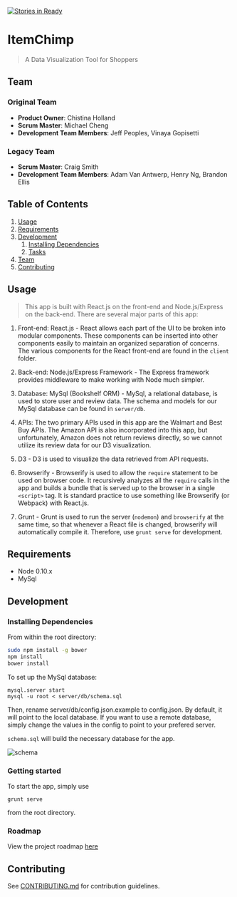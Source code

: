 [![Stories in Ready](https://badge.waffle.io/family-thief/pebbleframe.svg?label=ready&title=Ready)](http://waffle.io/family-thief/pebbleframe)

# ItemChimp

> A Data Visualization Tool for Shoppers

## Team

### Original Team
  - __Product Owner__: Chistina Holland
  - __Scrum Master__: Michael Cheng
  - __Development Team Members__: Jeff Peoples, Vinaya Gopisetti

### Legacy Team
  - __Scrum Master__: Craig Smith
  - __Development Team Members__: Adam Van Antwerp, Henry Ng, Brandon Ellis

## Table of Contents

1. [Usage](#Usage)
1. [Requirements](#requirements)
1. [Development](#development)
    1. [Installing Dependencies](#installing-dependencies)
    1. [Tasks](#tasks)
1. [Team](#team)
1. [Contributing](#contributing)

## Usage

> This app is built with React.js on the front-end and Node.js/Express on the back-end. There are several major parts of this app:

1. Front-end: React.js - React allows each part of the UI to be broken into modular components. These components can be inserted into other components easily to maintain an organized separation of concerns. The various components for the React front-end are found in the `client` folder.

1. Back-end: Node.js/Express Framework - The Express framework provides middleware to make working with Node much simpler.

1. Database: MySql (Bookshelf ORM) - MySql, a relational database, is used to store user and review data. The schema and models for our MySql database can be found in `server/db`. 

1. APIs: The two primary APIs used in this app are the Walmart and Best Buy APIs. The Amazon API is also incorporated into this app, but unfortunately, Amazon does not return reviews directly, so we cannot utilize its review data for our D3 visualization.

1. D3 - D3 is used to visualize the data retrieved from API requests.

1. Browserify - Browserify is used to allow the `require` statement to be used on browser code. It recursively analyzes all the `require` calls in the app and builds a bundle that is served up to the browser in a single `<script>` tag. It is standard practice to use something like Browserify (or Webpack) with React.js.

1. Grunt - Grunt is used to run the server (`nodemon`) and `browserify` at the same time, so that whenever a React file is changed, browserify will automatically compile it. Therefore, use `grunt serve` for development.

## Requirements

- Node 0.10.x
- MySql

## Development

### Installing Dependencies

From within the root directory:

```sh
sudo npm install -g bower
npm install
bower install
```

To set up the MySql database:

```
mysql.server start
mysql -u root < server/db/schema.sql
```

Then, rename server/db/config.json.example to config.json.  By default, it will point to the local database.  If you want to use a remote database, simply change the values in the config to point to your prefered server.

`schema.sql` will build the necessary database for the app.

![schema](http://i.imgur.com/7W7Uy9U.png "Schema")


### Getting started

To start the app, simply use

`grunt serve`

from the root directory.

### Roadmap

View the project roadmap [here](https://waffle.io/family-thief/pebbleframe)


## Contributing

See [CONTRIBUTING.md](CONTRIBUTING.md) for contribution guidelines.
